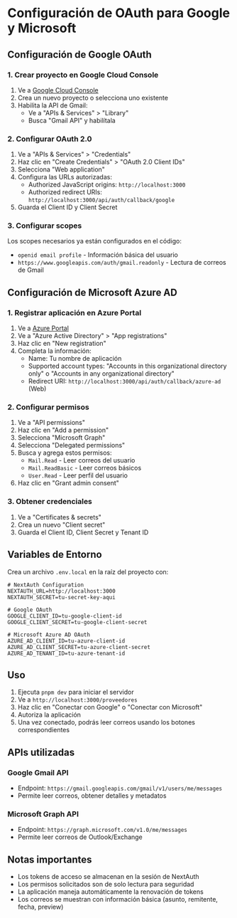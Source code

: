 # Configuración de OAuth para Google y Microsoft

## Configuración de Google OAuth

### 1. Crear proyecto en Google Cloud Console

1. Ve a [Google Cloud Console](https://console.cloud.google.com/)
2. Crea un nuevo proyecto o selecciona uno existente
3. Habilita la API de Gmail:
   - Ve a "APIs & Services" > "Library"
   - Busca "Gmail API" y habilítala

### 2. Configurar OAuth 2.0

1. Ve a "APIs & Services" > "Credentials"
2. Haz clic en "Create Credentials" > "OAuth 2.0 Client IDs"
3. Selecciona "Web application"
4. Configura las URLs autorizadas:
   - Authorized JavaScript origins: `http://localhost:3000`
   - Authorized redirect URIs: `http://localhost:3000/api/auth/callback/google`
5. Guarda el Client ID y Client Secret

### 3. Configurar scopes

Los scopes necesarios ya están configurados en el código:
- `openid email profile` - Información básica del usuario
- `https://www.googleapis.com/auth/gmail.readonly` - Lectura de correos de Gmail

## Configuración de Microsoft Azure AD

### 1. Registrar aplicación en Azure Portal

1. Ve a [Azure Portal](https://portal.azure.com/)
2. Ve a "Azure Active Directory" > "App registrations"
3. Haz clic en "New registration"
4. Completa la información:
   - Name: Tu nombre de aplicación
   - Supported account types: "Accounts in this organizational directory only" o "Accounts in any organizational directory"
   - Redirect URI: `http://localhost:3000/api/auth/callback/azure-ad` (Web)

### 2. Configurar permisos

1. Ve a "API permissions"
2. Haz clic en "Add a permission"
3. Selecciona "Microsoft Graph"
4. Selecciona "Delegated permissions"
5. Busca y agrega estos permisos:
   - `Mail.Read` - Leer correos del usuario
   - `Mail.ReadBasic` - Leer correos básicos
   - `User.Read` - Leer perfil del usuario
6. Haz clic en "Grant admin consent"

### 3. Obtener credenciales

1. Ve a "Certificates & secrets"
2. Crea un nuevo "Client secret"
3. Guarda el Client ID, Client Secret y Tenant ID

## Variables de Entorno

Crea un archivo `.env.local` en la raíz del proyecto con:

```env
# NextAuth Configuration
NEXTAUTH_URL=http://localhost:3000
NEXTAUTH_SECRET=tu-secret-key-aqui

# Google OAuth
GOOGLE_CLIENT_ID=tu-google-client-id
GOOGLE_CLIENT_SECRET=tu-google-client-secret

# Microsoft Azure AD OAuth
AZURE_AD_CLIENT_ID=tu-azure-client-id
AZURE_AD_CLIENT_SECRET=tu-azure-client-secret
AZURE_AD_TENANT_ID=tu-azure-tenant-id
```

## Uso

1. Ejecuta `pnpm dev` para iniciar el servidor
2. Ve a `http://localhost:3000/proveedores`
3. Haz clic en "Conectar con Google" o "Conectar con Microsoft"
4. Autoriza la aplicación
5. Una vez conectado, podrás leer correos usando los botones correspondientes

## APIs utilizadas

### Google Gmail API
- Endpoint: `https://gmail.googleapis.com/gmail/v1/users/me/messages`
- Permite leer correos, obtener detalles y metadatos

### Microsoft Graph API
- Endpoint: `https://graph.microsoft.com/v1.0/me/messages`
- Permite leer correos de Outlook/Exchange

## Notas importantes

- Los tokens de acceso se almacenan en la sesión de NextAuth
- Los permisos solicitados son de solo lectura para seguridad
- La aplicación maneja automáticamente la renovación de tokens
- Los correos se muestran con información básica (asunto, remitente, fecha, preview)

